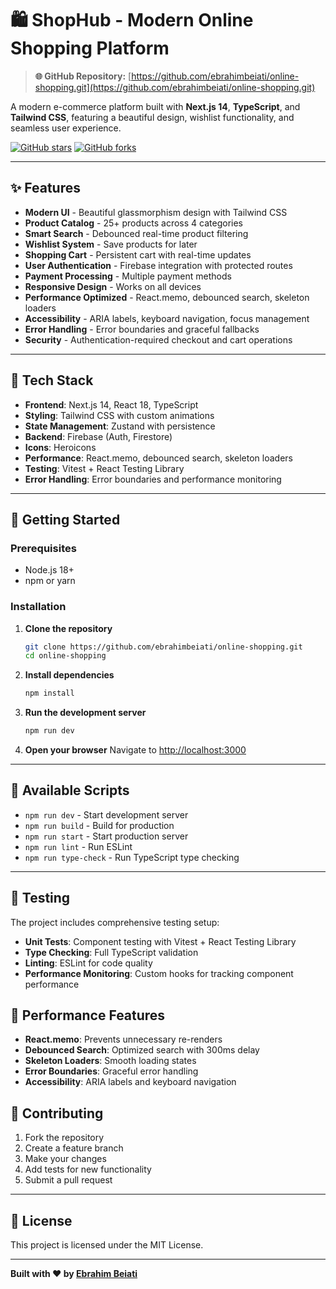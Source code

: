 # 🛍️ ShopHub - Modern Online Shopping Platform

> **🌐 GitHub Repository:** [https://github.com/ebrahimbeiati/online-shopping.git](https://github.com/ebrahimbeiati/online-shopping.git)

A modern e-commerce platform built with **Next.js 14**, **TypeScript**, and **Tailwind CSS**, featuring a beautiful design, wishlist functionality, and seamless user experience.

[![GitHub stars](https://img.shields.io/github/stars/ebrahimbeiati/online-shopping)](https://github.com/ebrahimbeiati/online-shopping/stargazers)
[![GitHub forks](https://img.shields.io/github/forks/ebrahimbeiati/online-shopping)](https://github.com/ebrahimbeiati/online-shopping/network)

---

## ✨ Features

- **Modern UI** - Beautiful glassmorphism design with Tailwind CSS
- **Product Catalog** - 25+ products across 4 categories
- **Smart Search** - Debounced real-time product filtering
- **Wishlist System** - Save products for later
- **Shopping Cart** - Persistent cart with real-time updates
- **User Authentication** - Firebase integration with protected routes
- **Payment Processing** - Multiple payment methods
- **Responsive Design** - Works on all devices
- **Performance Optimized** - React.memo, debounced search, skeleton loaders
- **Accessibility** - ARIA labels, keyboard navigation, focus management
- **Error Handling** - Error boundaries and graceful fallbacks
- **Security** - Authentication-required checkout and cart operations

---

## 🚀 Tech Stack

- **Frontend**: Next.js 14, React 18, TypeScript
- **Styling**: Tailwind CSS with custom animations
- **State Management**: Zustand with persistence
- **Backend**: Firebase (Auth, Firestore)
- **Icons**: Heroicons
- **Performance**: React.memo, debounced search, skeleton loaders
- **Testing**: Vitest + React Testing Library
- **Error Handling**: Error boundaries and performance monitoring

---

## 🚀 Getting Started

### Prerequisites
- Node.js 18+ 
- npm or yarn

### Installation

1. **Clone the repository**
   ```bash
   git clone https://github.com/ebrahimbeiati/online-shopping.git
   cd online-shopping
   ```

2. **Install dependencies**
   ```bash
   npm install
   ```

3. **Run the development server**
   ```bash
   npm run dev
   ```

4. **Open your browser**
   Navigate to [http://localhost:3000](http://localhost:3000)

---

## 📱 Available Scripts

- `npm run dev` - Start development server
- `npm run build` - Build for production
- `npm run start` - Start production server
- `npm run lint` - Run ESLint
- `npm run type-check` - Run TypeScript type checking

---

## 🧪 Testing

The project includes comprehensive testing setup:

- **Unit Tests**: Component testing with Vitest + React Testing Library
- **Type Checking**: Full TypeScript validation
- **Linting**: ESLint for code quality
- **Performance Monitoring**: Custom hooks for tracking component performance

## 🚀 Performance Features

- **React.memo**: Prevents unnecessary re-renders
- **Debounced Search**: Optimized search with 300ms delay
- **Skeleton Loaders**: Smooth loading states
- **Error Boundaries**: Graceful error handling
- **Accessibility**: ARIA labels and keyboard navigation

## 🤝 Contributing

1. Fork the repository
2. Create a feature branch
3. Make your changes
4. Add tests for new functionality
5. Submit a pull request

---

## 📄 License

This project is licensed under the MIT License.

---

**Built with ❤️ by [Ebrahim Beiati](https://github.com/ebrahimbeiati)**
